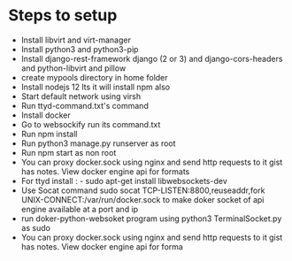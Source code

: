 # Steps to setup
* Install libvirt and virt-manager
* Install python3 and python3-pip
* Install django-rest-framework django (2 or 3) and django-cors-headers and python-libvirt and pillow
* create mypools directory in home folder
* Install nodejs 12 lts it will install npm also
* Start default network using virsh
* Run ttyd-command.txt's command
* Install docker
* Go to websockify run its command.txt
* Run npm install
* Run python3 manage.py runserver as root
* Run npm start as non root
* You can proxy docker.sock using nginx and send http requests to it gist has notes. View docker engine api for formats
* For ttyd install : - sudo apt-get install libwebsockets-dev
* Use Socat command sudo socat TCP-LISTEN:8800,reuseaddr,fork UNIX-CONNECT:/var/run/docker.sock to make doker socket of api engine available at a port and ip
* run doker-python-websoket program using python3 TerminalSocket.py as sudo
* You can proxy docker.sock using nginx and send http requests to it gist has notes. View docker engine api for forma

